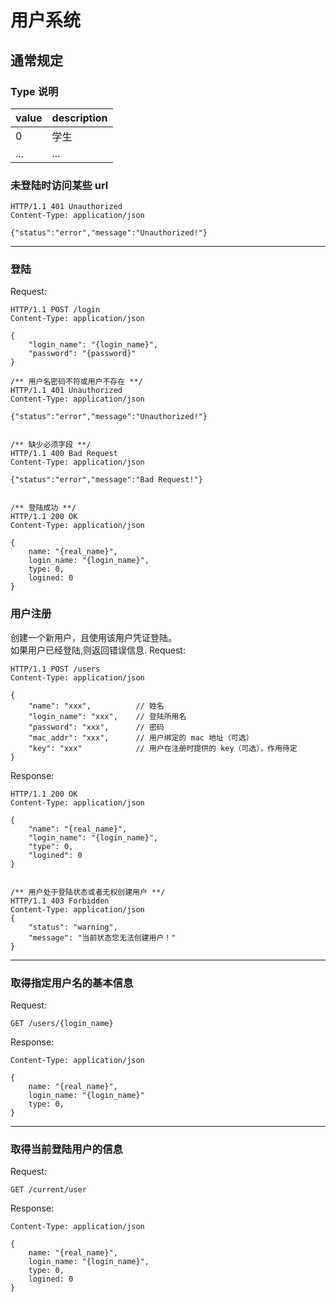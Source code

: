# 用户系统
## 通常规定
### Type 说明
|value|description|
|-|-|
|0|学生|
|...|...|

### 未登陆时访问某些 url
```
HTTP/1.1 401 Unauthorized
Content-Type: application/json

{"status":"error","message":"Unauthorized!"}
```
---
### 登陆
 Request:
```
HTTP/1.1 POST /login
Content-Type: application/json

{
    "login_name": "{login_name}",
    "password": "{password}"
}
```

```
/** 用户名密码不符或用户不存在 **/
HTTP/1.1 401 Unauthorized
Content-Type: application/json

{"status":"error","message":"Unauthorized!"}


/** 缺少必须字段 **/
HTTP/1.1 400 Bad Request
Content-Type: application/json

{"status":"error","message":"Bad Request!"}


/** 登陆成功 **/
HTTP/1.1 200 OK
Content-Type: application/json

{
    name: "{real_name}",
    login_name: "{login_name}",
    type: 0,
    logined: 0
}
```

### 用户注册
 创建一个新用户，且使用该用户凭证登陆。  
 如果用户已经登陆,则返回错误信息.
 Request:
```
HTTP/1.1 POST /users
Content-Type: application/json

{
    "name": "xxx",          // 姓名
    "login_name": "xxx",    // 登陆所用名
    "password": "xxx",      // 密码
    "mac_addr": "xxx",      // 用户绑定的 mac 地址（可选）
    "key": "xxx"            // 用户在注册时提供的 key（可选），作用待定
}
```

Response:
```
HTTP/1.1 200 OK
Content-Type: application/json

{
    "name": "{real_name}",
    "login_name": "{login_name}",
    "type": 0,
    "logined": 0
}


/** 用户处于登陆状态或者无权创建用户 **/
HTTP/1.1 403 Forbidden
Content-Type: application/json
{
    "status": "warning",
    "message": "当前状态您无法创建用户！"
}
```

---
### 取得指定用户名的基本信息
Request:
```
GET /users/{login_name}
```

Response:
```
Content-Type: application/json

{
    name: "{real_name}",
    login_name: "{login_name}"
    type: 0,
}
```

---
### 取得当前登陆用户的信息
Request:
```
GET /current/user
```

Response:
```
Content-Type: application/json

{
    name: "{real_name}",
    login_name: "{login_name}",
    type: 0,
    logined: 0
}
```
